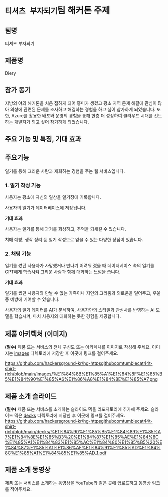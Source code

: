 # `티셔츠 부자되기`팀 해커톤 주제

## 팀명

티셔츠 부자되기

## 제품명

Diery

## 참가 동기

지방의 야외 해커톤을 처음 접하게 되어 흥미가 생겼고 평소 지역 문제 해결에 관심이 많아 의성에 관련된 문제를 조사하고 해결하는 경험을 하고 싶어 참가하게 되었습니다.
또한, Azure를 활용한 배포와 운영의 경험을 통해 한층 더 성장하여 클라우드 시대를 선도하는 개발자가 되고 싶어 참가하게 되었습니다.

## 주요 기능 및 특징, 기대 효과


## 주요기능 

일기를 통해 그리운 사람과 재회하는 경험을 주는 웹 서비스입니다.

### 1. 일기 작성 기능

사용자는 평소에 자신의 일상을 일기장에 기록합니다.

사용자의 일기가 데이터베이스에 저장됩니다.


**기대 효과:**

사용자는 일기를 통해 과거를 회상하고, 추억을 되새길 수 있습니다.

치매 예방, 생각 정리 등 일기 작성으로 얻을 수 있는 다양한 장점이 있습니다.


### 2. 채팅 기능
   
일기를 썼던 사용자가 사망했거나 만나기 어려워 졌을 때 데이터베이스 속의 일기를 GPT에게 학습시켜 그리운 사람과 함께 대화하는 느낌을 줍니다.


**기대 효과:**

일기를 썼던 사용자와 만날 수 없는 가족이나 지인의 그리움과 외로움을 덜어주고, 우울증 예방에 기여할 수 있습니다.

사용자의 일기 데이터를 AI가 분석하여, 사용자만의 스타일과 관심사를 반영하는 AI 모델을 학습시켜, 마치 사용자와 대화하는 듯한 경험을 제공합니다.


## 제품 아키텍처 (이미지)

**(필수)** 제품 또는 서비스의 전체 구성도 또는 아키텍처를 이미지로 작성해 주세요. 이미지는 [images](./images) 디렉토리에 저장한 후 이곳에 링크를 걸어주세요.

https://github.com/hackersground-kr/hg-httpsgithubcomtumblecat44t-shirt-rich/blob/main/images/%E1%84%8B%E1%85%A1%E1%84%8F%E1%85%B5%E1%84%90%E1%85%A6%E1%86%A8%E1%84%8E%E1%85%A7.png

## 제품 소개 슬라이드

**(필수)** 제품 또는 서비스를 소개하는 슬라이드 덱을 리포지토리에 추가해 주세요. 슬라이드 덱은 [decks](./decks) 디렉토리에 저장한 후 이곳에 링크를 걸어주세요.
https://github.com/hackersground-kr/hg-httpsgithubcomtumblecat44t-shirt-rich/blob/main/decks/%E1%84%90%E1%85%B5%E1%84%89%E1%85%A7%E1%84%8E%E1%85%B3%20%E1%84%87%E1%85%AE%E1%84%8C%E1%85%A1%E1%84%83%E1%85%AC%E1%84%80%E1%85%B5%20%E1%84%87%E1%85%A1%E1%86%AF%E1%84%91%E1%85%AD%E1%84%8C%E1%85%A1%E1%84%85%E1%85%AD_1.pdf

## 제품 소개 동영상

제품 또는 서비스를 소개하는 동영상을 YouTube와 같은 곳에 업로드하고 동영상 링크를 적어주세요.
